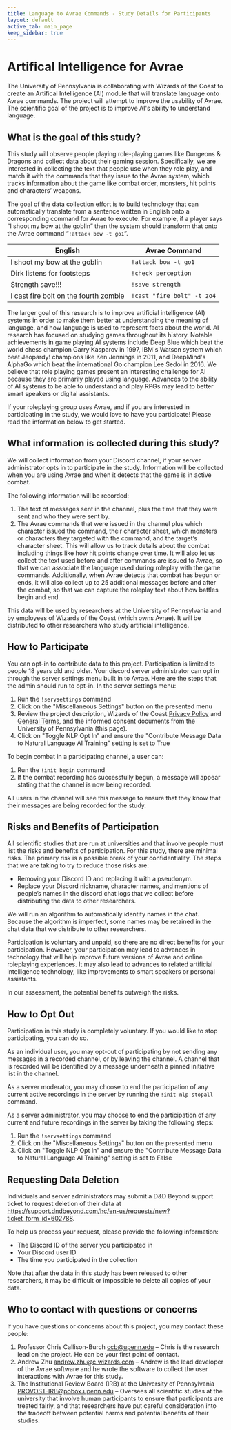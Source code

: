 ```yaml
---
title: Language to Avrae Commands - Study Details for Participants
layout: default
active_tab: main_page 
keep_sidebar: true
---
```


# Artifical Intelligence for Avrae

The University of Pennsylvania is collaborating with Wizards of the Coast to create an Artifical Intelligence (AI) module that will translate language onto Avrae commands.  The project will attempt to improve the usability of Avrae.  The scientific goal of the project is to improve AI's ability to understand language.

## What is the goal of this study?

This study will observe people playing role-playing games like Dungeons & Dragons and collect data about their gaming session.  Specifically, we are interested in collecting the text that people use when they role play, and match it with the commands that they issue to the Avrae system, which tracks information about the game like combat order, monsters, hit points and characters’ weapons.

The goal of the data collection effort is to build technology that can automatically translate from a sentence written in English onto a corresponding command for Avrae to execute.  For example,  if a player says “I shoot my bow at the goblin” then the system should transform that onto the Avrae command “`!attack bow -t go1`”. 


| English | Avrae Command |
| ------- | ------------- |
| I shoot my bow at the goblin | `!attack bow -t go1` |
| Dirk listens for footsteps | `!check perception` |
| Strength save!!! | `!save strength` |
| I cast fire bolt on the fourth zombie | `!cast "fire bolt" -t zo4` |


The larger goal of this research is to improve artificial intelligence (AI) systems in order to make them better at understanding the meaning of language, and how language is used to represent facts about the world.   AI research has focused on studying games throughout its history. Notable achievements in game playing AI systems include Deep Blue which beat the world chess champion Garry Kasparov in 1997, IBM's Watson system which beat  Jeopardy! champions like Ken Jennings in 2011, and DeepMind's AlphaGo which beat the international Go champion Lee Sedol in 2016.   We believe that role playing games present an interesting challenge for AI because they are primarily played using language.  Advances to the ability of AI systems to be able to understand and play RPGs may lead to better smart speakers or digital assistants.

If your roleplaying group uses Avrae, and if you are interested in participating in the study, we would love to have you participate!  Please read the information below to get started. 
 
## What information is collected during this study?

We will collect information from your Discord channel, if your server administrator opts in to participate in the study.  Information will be collected when you are using Avrae and when it detects that the game is in active combat.

The following information will be recorded:
1. The text of messages sent in the channel, plus the time that they were sent and who they were sent by.
2. The Avrae commands that were issued in the channel plus which character issued the command, their character sheet, which monsters or characters they targeted with the command, and the target’s character sheet. 
This will allow us to track details about the combat including things like how hit points change over time.  It will also let us collect the text used before and after commands are issued to Avrae, so that we can associate the language used during roleplay with the game commands.
Additionally, when Avrae detects that combat has begun or ends, it will also collect up to 25 additional messages before and after the combat, so that we can capture the roleplay text about how battles begin and end. 

This data will be used by researchers at the University of Pennsylvania and by employees of Wizards of the Coast (which owns Avrae).  It will be distributed to other researchers who study artificial intelligence. 

## How to Participate

You can opt-in to contribute data to this project.  Participation is limited to people 18 years old and older.  Your discord server administrator can opt in through the server settings menu built in to Avrae.  Here are the steps that the admin should run to opt-in.  In the server settings menu:
1. Run the `!servsettings` command
2. Click on the "Miscellaneous Settings" button on the presented menu
3. Review the project description, Wizards of the Coast [Privacy Policy](https://company.wizards.com/en/legal/wizards-coasts-privacy-policy) and [General Terms](https://company.wizards.com/en/legal/terms), and the informed consent documents from the University of Pennsylvania (this page). 
4. Click on "Toggle NLP Opt In" and ensure the "Contribute Message Data to Natural Language AI Training" setting is set to True

To begin combat in a participating channel, a user can:
1. Run the `!init begin` command
2. If the combat recording has successfully begun, a message will appear stating that the channel is now being recorded.  

All users in the channel will see this message to ensure that they know that their messages are being recorded for the study. 

## Risks and Benefits of Participation

All scientific studies that are run at universities and that involve people must list the risks and benefits of participation.  For this study, there are minimal risks.  The primary risk is a possible break of your confidentiality.  The steps that we are taking to try to reduce those risks are:
* Removing your Discord ID and replacing it with a pseudonym.
* Replace your Discord nickname, character names, and mentions of people’s names in the discord chat logs that we collect before distributing the data to other researchers. 

We will run an algorithm to automatically identify names in the chat.  Because the algorithm is imperfect, some names may be retained in the chat data that we distribute to other researchers.   

Participation is voluntary and unpaid, so there are no direct benefits for your participation.  However, your participation may lead to advances in technology that will help improve future versions of Avrae and online roleplaying experiences.  It may also lead to advances to related artificial intelligence technology, like improvements to smart speakers or personal assistants. 

In our assessment, the potential benefits outweigh the risks.

## How to Opt Out

Participation in this study is completely voluntary.  If you would like to stop participating, you can do so.  

As an individual user, you may opt-out of participating by not sending any messages in a recorded channel, or by leaving the channel. A channel that is recorded will be identified by a message underneath a pinned initiative list in the channel.

As a server moderator, you may choose to end the participation of any current active recordings in the server by running the `!init nlp stopall` command.

As a server administrator, you may choose to end the participation of any current and future recordings in the server by taking the following steps:
1. Run the `!servsettings` command
2. Click on the "Miscellaneous Settings" button on the presented menu
3. Click on "Toggle NLP Opt In" and ensure the "Contribute Message Data to Natural Language AI Training" setting is set to False

## Requesting Data Deletion

Individuals and server administrators may submit a D&D Beyond support ticket to request deletion of their data at https://support.dndbeyond.com/hc/en-us/requests/new?ticket_form_id=602788. 

To help us process your request, please provide the following information:
* The Discord ID of the server you participated in
* Your Discord user ID
* The time you participated in the collection

Note that after the data in this study has been released to other researchers, it may be difficult or impossible to delete all copies of your data. 

## Who to contact with questions or concerns

If you have questions or concerns about this project, you may contact these people:

1. Professor Chris Callison-Burch <ccb@upenn.edu> – Chris is the research lead on the project. He can be your first point of contact. 
2. Andrew Zhu <andrew.zhu@c.wizards.com> – Andrew is the lead developer of the Avrae software and he wrote the software to collect the user interactions with Avrae for this study.
3. The Institutional Review Board (IRB) at the University of Pennsylvania <PROVOST-IRB@pobox.upenn.edu> – Oversees all scientific studies at the university that involve human participants to ensure that participants are treated fairly, and that researchers have put careful consideration into the tradeoff between potential harms and potential benefits of their studies.  
